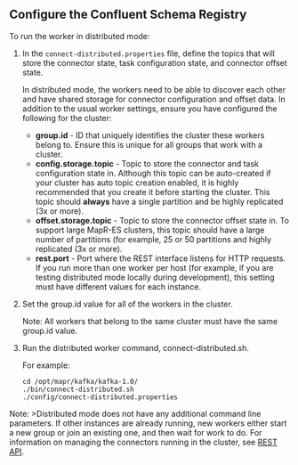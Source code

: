 ## Configure the Confluent Schema Registry

To run the worker in distributed mode:

1.  In the  `connect-distributed.properties`  file, define the topics that will store the connector state, task configuration state, and connector offset state.
    
    In distributed mode, the workers need to be able to discover each other and have shared storage for connector configuration and offset data. In addition to the usual worker settings, ensure you have configured the following for the cluster:
    
    -   **group.id**  - ID that uniquely identifies the cluster these workers belong to. Ensure this is unique for all groups that work with a cluster.
    -   **config.storage.topic**  - Topic to store the connector and task configuration state in. Although this topic can be auto-created if your cluster has auto topic creation enabled, it is highly recommended that you create it before starting the cluster. This topic should  **always**  have a single partition and be highly replicated (3x or more).
    -   **offset.storage.topic**  - Topic to store the connector offset state in. To support large  MapR-ES  clusters, this topic should have a large number of partitions (for example, 25 or 50 partitions and highly replicated (3x or more).
    -   **rest.port**  - Port where the REST interface listens for HTTP requests. If you run more than one worker per host (for example, if you are testing distributed mode locally during development), this setting must have different values for each instance.
2.  Set the group.id value for all of the workers in the cluster.
    
    Note:  All workers that belong to the same cluster must have the same group.id value.
    
3.  Run the distributed worker command, connect-distributed.sh.
    
    For example:
    
    ```
    cd /opt/mapr/kafka/kafka-1.0/
    ./bin/connect-distributed.sh 
    ./config/connect-distributed.properties
    ```
    

Note:  >Distributed mode does not have any additional command line parameters. If other instances are already running, new workers either start a new group or join an existing one, and then wait for work to do. For information on managing the connectors running in the cluster, see  [REST API](https://mapr.com/docs/60/Kafka/Connect-rest-api.html "The Kafka Connect REST API for MapR-ES manages connectors.").
<!--stackedit_data:
eyJoaXN0b3J5IjpbMTU0MTk0NDc1OCwxODIzMTgwNzE2LC0xMD
c0MzUyMzU3LC0xNTcxMDkxNzE5XX0=
-->